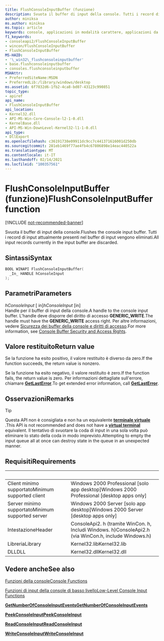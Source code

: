 ```yaml
---
title: FlushConsoleInputBuffer (funzione)
description: Svuota il buffer di input della console. Tutti i record di input attualmente presenti nel buffer di input vengono eliminati.
author: miniksa
ms.author: miniksa
ms.topic: article
keywords: console, applicazioni in modalità carattere, applicazioni da riga di comando, applicazioni di terminale, api della console
f1_keywords:
- consoleapi2/FlushConsoleInputBuffer
- wincon/FlushConsoleInputBuffer
- FlushConsoleInputBuffer
MS-HAID:
- '\_win32\_flushconsoleinputbuffer'
- base.flushconsoleinputbuffer
- consoles.flushconsoleinputbuffer
MSHAttr:
- PreferredSiteName:MSDN
- PreferredLib:/library/windows/desktop
ms.assetid: 6f7832d6-1fb2-4ca8-bd07-43123c990851
topic_type:
- apiref
api_name:
- FlushConsoleInputBuffer
api_location:
- Kernel32.dll
- API-MS-Win-Core-Console-l2-1-0.dll
- KernelBase.dll
- API-MS-Win-DownLevel-Kernel32-l1-1-0.dll
api_type:
- DllExport
ms.openlocfilehash: c36191738e09911dc9cc7c441371616001d250db
ms.sourcegitcommit: 281eb1469f77ae4fb4c67806898e14eac440522a
ms.translationtype: MT
ms.contentlocale: it-IT
ms.lasthandoff: 02/14/2021
ms.locfileid: "100357561"
---
```

# <a name="flushconsoleinputbuffer-function"></a><span data-ttu-id="d427d-105">FlushConsoleInputBuffer (funzione)</span><span class="sxs-lookup"><span data-stu-id="d427d-105">FlushConsoleInputBuffer function</span></span>

[!INCLUDE [not-recommended-banner](./includes/not-recommended-banner.md)]

<span data-ttu-id="d427d-106">Svuota il buffer di input della console.</span><span class="sxs-lookup"><span data-stu-id="d427d-106">Flushes the console input buffer.</span></span> <span data-ttu-id="d427d-107">Tutti i record di input attualmente presenti nel buffer di input vengono eliminati.</span><span class="sxs-lookup"><span data-stu-id="d427d-107">All input records currently in the input buffer are discarded.</span></span>

## <a name="syntax"></a><span data-ttu-id="d427d-108">Sintassi</span><span class="sxs-lookup"><span data-stu-id="d427d-108">Syntax</span></span>

```C
BOOL WINAPI FlushConsoleInputBuffer(
  _In_ HANDLE hConsoleInput
);
```

## <a name="parameters"></a><span data-ttu-id="d427d-109">Parametri</span><span class="sxs-lookup"><span data-stu-id="d427d-109">Parameters</span></span>

<span data-ttu-id="d427d-110">*hConsoleInput* \[ in\]</span><span class="sxs-lookup"><span data-stu-id="d427d-110">*hConsoleInput* \[in\]</span></span>  
<span data-ttu-id="d427d-111">Handle per il buffer di input della console.</span><span class="sxs-lookup"><span data-stu-id="d427d-111">A handle to the console input buffer.</span></span> <span data-ttu-id="d427d-112">L'handle deve disporre del diritto di accesso **GENERIC\_WRITE**.</span><span class="sxs-lookup"><span data-stu-id="d427d-112">The handle must have the **GENERIC\_WRITE** access right.</span></span> <span data-ttu-id="d427d-113">Per altre informazioni, vedere [Sicurezza dei buffer della console e diritti di accesso](console-buffer-security-and-access-rights.md).</span><span class="sxs-lookup"><span data-stu-id="d427d-113">For more information, see [Console Buffer Security and Access Rights](console-buffer-security-and-access-rights.md).</span></span>

## <a name="return-value"></a><span data-ttu-id="d427d-114">Valore restituito</span><span class="sxs-lookup"><span data-stu-id="d427d-114">Return value</span></span>

<span data-ttu-id="d427d-115">Se la funzione ha esito positivo, il valore restituito è diverso da zero.</span><span class="sxs-lookup"><span data-stu-id="d427d-115">If the function succeeds, the return value is nonzero.</span></span>

<span data-ttu-id="d427d-116">Se la funzione ha esito negativo, il valore restituito è zero.</span><span class="sxs-lookup"><span data-stu-id="d427d-116">If the function fails, the return value is zero.</span></span> <span data-ttu-id="d427d-117">Per informazioni dettagliate sull'errore, chiamare [**GetLastError**](/windows/win32/api/errhandlingapi/nf-errhandlingapi-getlasterror).</span><span class="sxs-lookup"><span data-stu-id="d427d-117">To get extended error information, call [**GetLastError**](/windows/win32/api/errhandlingapi/nf-errhandlingapi-getlasterror).</span></span>

## <a name="remarks"></a><span data-ttu-id="d427d-118">Osservazioni</span><span class="sxs-lookup"><span data-stu-id="d427d-118">Remarks</span></span>

> [!TIP]
> <span data-ttu-id="d427d-119">Questa API non è consigliata e non ha un equivalente **[terminale virtuale](console-virtual-terminal-sequences.md)** .</span><span class="sxs-lookup"><span data-stu-id="d427d-119">This API is not recommended and does not have a **[virtual terminal](console-virtual-terminal-sequences.md)** equivalent.</span></span> <span data-ttu-id="d427d-120">Il tentativo di svuotare la coda di input in una sola volta può eliminare lo stato della coda in modo imprevisto.</span><span class="sxs-lookup"><span data-stu-id="d427d-120">Attempting to empty the input queue all at once can destroy state in the queue in an unexpected manner.</span></span>

## <a name="requirements"></a><span data-ttu-id="d427d-121">Requisiti</span><span class="sxs-lookup"><span data-stu-id="d427d-121">Requirements</span></span>

| &nbsp; | &nbsp; |
|-|-|
| <span data-ttu-id="d427d-122">Client minimo supportato</span><span class="sxs-lookup"><span data-stu-id="d427d-122">Minimum supported client</span></span> | <span data-ttu-id="d427d-123">Windows 2000 Professional \[solo app desktop\]</span><span class="sxs-lookup"><span data-stu-id="d427d-123">Windows 2000 Professional \[desktop apps only\]</span></span> |
| <span data-ttu-id="d427d-124">Server minimo supportato</span><span class="sxs-lookup"><span data-stu-id="d427d-124">Minimum supported server</span></span> | <span data-ttu-id="d427d-125">Windows 2000 Server \[solo app desktop\]</span><span class="sxs-lookup"><span data-stu-id="d427d-125">Windows 2000 Server \[desktop apps only\]</span></span> |
| <span data-ttu-id="d427d-126">Intestazione</span><span class="sxs-lookup"><span data-stu-id="d427d-126">Header</span></span> | <span data-ttu-id="d427d-127">ConsoleApi2. h (tramite WinCon. h, Includi Windows. h)</span><span class="sxs-lookup"><span data-stu-id="d427d-127">ConsoleApi2.h (via WinCon.h, include Windows.h)</span></span> |
| <span data-ttu-id="d427d-128">Libreria</span><span class="sxs-lookup"><span data-stu-id="d427d-128">Library</span></span> | <span data-ttu-id="d427d-129">Kernel32.lib</span><span class="sxs-lookup"><span data-stu-id="d427d-129">Kernel32.lib</span></span> |
| <span data-ttu-id="d427d-130">DLL</span><span class="sxs-lookup"><span data-stu-id="d427d-130">DLL</span></span> | <span data-ttu-id="d427d-131">Kernel32.dll</span><span class="sxs-lookup"><span data-stu-id="d427d-131">Kernel32.dll</span></span> |

## <a name="see-also"></a><span data-ttu-id="d427d-132">Vedere anche</span><span class="sxs-lookup"><span data-stu-id="d427d-132">See also</span></span>

[<span data-ttu-id="d427d-133">Funzioni della console</span><span class="sxs-lookup"><span data-stu-id="d427d-133">Console Functions</span></span>](console-functions.md)

[<span data-ttu-id="d427d-134">Funzioni di input della console di basso livello</span><span class="sxs-lookup"><span data-stu-id="d427d-134">Low-Level Console Input Functions</span></span>](low-level-console-input-functions.md)

[<span data-ttu-id="d427d-135">**GetNumberOfConsoleInputEvents**</span><span class="sxs-lookup"><span data-stu-id="d427d-135">**GetNumberOfConsoleInputEvents**</span></span>](getnumberofconsoleinputevents.md)

[<span data-ttu-id="d427d-136">**PeekConsoleInput**</span><span class="sxs-lookup"><span data-stu-id="d427d-136">**PeekConsoleInput**</span></span>](peekconsoleinput.md)

[<span data-ttu-id="d427d-137">**ReadConsoleInput**</span><span class="sxs-lookup"><span data-stu-id="d427d-137">**ReadConsoleInput**</span></span>](readconsoleinput.md)

[<span data-ttu-id="d427d-138">**WriteConsoleInput**</span><span class="sxs-lookup"><span data-stu-id="d427d-138">**WriteConsoleInput**</span></span>](writeconsoleinput.md)